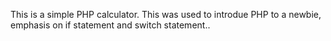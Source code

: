 This is a simple PHP calculator. This was used to introdue PHP to a newbie, emphasis on if statement and switch statement..
